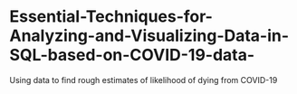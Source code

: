 # Essential-Techniques-for-Analyzing-and-Visualizing-Data-in-SQL-based-on-COVID-19-data-
Using data to find rough estimates of likelihood of dying from COVID-19
